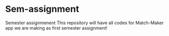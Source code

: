 # Sem-assignment
Semester assignmenent 
This repository will have all codes for Match-Maker app we are making as first semester assignment!
